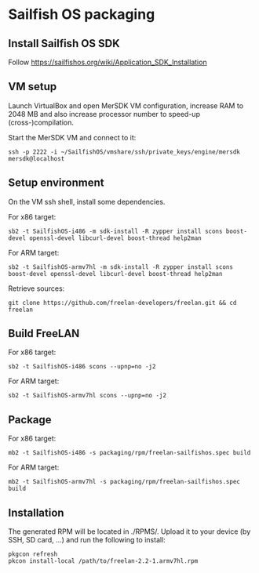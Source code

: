 # Sailfish OS packaging

## Install Sailfish OS SDK

Follow https://sailfishos.org/wiki/Application_SDK_Installation

## VM setup

Launch VirtualBox and open MerSDK VM configuration, increase RAM to 2048 MB and
also increase processor number to speed-up (cross-)compilation.

Start the MerSDK VM and connect to it:

`ssh -p 2222 -i ~/SailfishOS/vmshare/ssh/private_keys/engine/mersdk
mersdk@localhost`

## Setup environment

On the VM ssh shell, install some dependencies.

For x86 target:

`sb2 -t SailfishOS-i486 -m sdk-install -R zypper install scons boost-devel
openssl-devel libcurl-devel boost-thread help2man`

For ARM target:

`sb2 -t SailfishOS-armv7hl -m sdk-install -R zypper install scons boost-devel
openssl-devel libcurl-devel boost-thread help2man`

Retrieve sources:

`git clone https://github.com/freelan-developers/freelan.git && cd freelan`

## Build FreeLAN

For x86 target:

`sb2 -t SailfishOS-i486 scons --upnp=no -j2`

For ARM target:

`sb2 -t SailfishOS-armv7hl scons --upnp=no -j2`

## Package

For x86 target:

`mb2 -t SailfishOS-i486 -s packaging/rpm/freelan-sailfishos.spec build`

For ARM target:

`mb2 -t SailfishOS-armv7hl -s packaging/rpm/freelan-sailfishos.spec build`

## Installation

The generated RPM will be located in ./RPMS/. Upload it to your device (by SSH,
SD card, ...) and run the following to install:

```
pkgcon refresh
pkcon install-local /path/to/freelan-2.2-1.armv7hl.rpm
```

